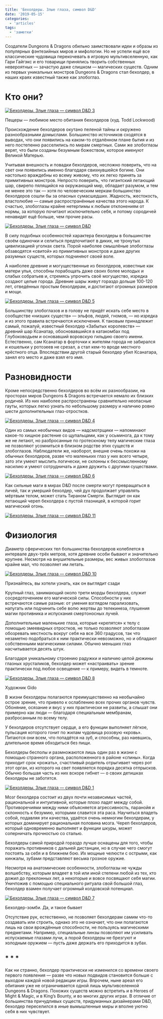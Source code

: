 ```yaml
---
title: 'Бехолдеры. Злые глаза, символ D&D'
date: '2019-05-15'
categories:
  - 'articles'
tags:
  - 'заметки'
---
```


Создатели Dungeons & Dragons обильно заимствовали идеи и образы из популярных фэнтезийных миров и мифологии. Но не успели ещё все классические чудовища перекочевать в игровую мультивселенную, как Гари Гайгэкс и его товарищи принялись творить собственных невероятных — зачастую даже слишком — магических существ. Одним из первых уникальных монстров Dungeons & Dragons стал бехолдер, в наших краях известный также как злобоглаз.

# Кто они?

[![Бехолдеры. Злые глаза — символ D&D 3](https://mfst.igromania.ru/wp-content/uploads/2019/04/Beholder.jpg)](https://mfst.igromania.ru/wp-content/uploads/2019/04/Beholder.jpg)

Пещеры — любимое место обитания бехолдеров (худ. Todd Lockwood)

Происхождение бехолдеров окутано пеленой тайны и окружено разнообразными домыслами. Большинство источников сходятся в выводах, что они появились на каком-то отдалённом плане бытия и из него постепенно расселились по мирам смертных. Сами же злобоглазы верят, что были созданы безумным божеством, которое именуют Великой Матерью.

Учитывая внешность и повадки бехолдеров, несложно поверить, что на свет они появились именно благодаря свихнувшейся богине. Они настолько враждебны ко всему живому, что их легко принять за примитивных монстров. Непросто поверить, что гигантский летающий шар, свирепо пялящийся на окружающий мир, обладает разумом, и тем не менее это так — хотя по человеческим меркам большинство бехолдеров сошли бы за опасных сумасшедших. Жадность, жестокость, властолюбие — самые распространённые качества этого народа. К счастью, злобоглазы крайне нетерпимы к любым отклонениям от нормы, за которую почитают исключительно себя, и потому сородичей ненавидят ещё больше, чем прочие расы.

[![Бехолдеры. Злые глаза — символ D&D](https://mfst.igromania.ru/wp-content/uploads/2019/04/spying_beholder-e1554474152272.jpg)](https://mfst.igromania.ru/wp-content/uploads/2019/04/spying_beholder-e1554474152272.jpg)

В силу подобных особенностей характера бехолдеры в большинстве своём одиночки и селиться предпочитают в диких, не тронутых цивилизацией уголках света. Порой наиболее смышлёные злобоглазы обзаводятся «свитой» из примитивных монстров и даже других разумных существ, которых подчиняют своей воле.

А наиболее древние и могущественные из бехолдеров, известные как матери улья, способны порабощать даже своих более молодых и слабых собратьев и, стремясь упрочить своё могущество, изредка создают целые города. Древние шары живут гораздо дольше 100-120 лет, отведённых простым бехолдерам, и достигают огромных размеров и мощи.

[![Бехолдеры. Злые глаза — символ D&D 5](https://mfst.igromania.ru/wp-content/uploads/2019/04/Beholder-Ultimate-Tyrant-e1554473808580.jpg)](https://mfst.igromania.ru/wp-content/uploads/2019/04/Beholder-Ultimate-Tyrant-e1554473808580.jpg)

Большинству злобоглазов и в голову не придёт искать себе место в сообществе «низших существ» — эльфов, людей, гномов, — но изредка и из этого правила встречаются исключения. К таковым принадлежит самый, пожалуй, известный бехолдер «Забытых королевств» — древний шар Ксанатар, обосновавшийся в катакомбах под Глубоководьем и основавший воровскую гильдию своего имени. Естественно, сам Ксанатар в форточки к жителям города не забирался и кошельки у ротозеев не срезал, а стал кем-то вроде местного крёстного отца. Впоследствии другой старый бехолдер убил Ксанатара, занял его место и даже взял его имя.

# Разновидности

Кроме непосредственно бехолдеров во всём их разнообразии, на просторах миров Dungeons & Dragons встречается немало их близких родичей. Из них наиболее распространены сравнительно неопасные гауты, которых легко узнать по небольшому размеру и наличию ровно шести дополнительных глаз-отростков.

[![Бехолдеры. Злые глаза — символ D&D 4](https://mfst.igromania.ru/wp-content/uploads/2019/04/Bloodkiss.jpg)](https://mfst.igromania.ru/wp-content/uploads/2019/04/Bloodkiss.jpg)

Один из самых необычных видов — надсмотрщики — напоминают какое-то хищное растение со щупальцами, как у осьминога, да к тому же не летают, но разбросанные по гротескному телу магические глаза не позволяют усомниться в близком родстве этих существ и злобоглазов. Наблюдатели же, наоборот, внешне очень похожи на обычных бехолдеров, разве что маленьких глаз у них всего четыре, зато эти умеют мыслить логически, не склонны к бессмысленному насилию и умеют сотрудничать и даже дружить с другими существами.

[![Бехолдеры. Злые глаза — символ D&D 6](https://mfst.igromania.ru/wp-content/uploads/2019/04/overseer-e1554474262498.jpg)](https://mfst.igromania.ru/wp-content/uploads/2019/04/overseer.jpg)

Как сильные маги в мирах D&D после смерти могут превращаться в личей, так и умерший бехолдер, чей дух продолжает управлять мёртвым телом, может стать Тираном Смерти. Выглядит он как летающий череп бехолдера с пустой глазницей, в которой горит магический огонь.

[![Бехолдеры. Злые глаза — символ D&D 11](https://mfst.igromania.ru/wp-content/uploads/2019/04/death-tyrant-968x1024.jpg)](https://mfst.igromania.ru/wp-content/uploads/2019/04/death-tyrant-e1554474380296.jpg)

# Физиология

Диаметр сферических тел большинства бехолдеров колеблется в интервале двух-трёх метров, хотя древние особи бывают и значительно крупнее. Несмотря на внушительные размеры, вес живых злобоглазов крайне мал, что позволяет им летать.

[![Бехолдеры. Злые глаза — символ D&D 10](https://mfst.igromania.ru/wp-content/uploads/2019/04/6_beholder_lo_wires_v2-1024x580.jpg)](https://mfst.igromania.ru/wp-content/uploads/2019/04/6_beholder_lo_wires_v2.jpg)

Признайтесь, вы хотели узнать, как он выглядит сзади

Крупный глаз, занимающий около трети морды бехолдера, служит сосредоточением его магической силы. Способности у них встречаются самые разные: от умения взглядом парализовать, напугать или подчинить себе волю жертвы до телекинеза, глушения магии противника и испускания смертоносных лучей.

Дополнительные маленькие глаза, которые «крепятся» к телу с помощью змеевидных отростков, не только позволяют злобоглазам обозревать местность вокруг себя на все 360 градусов, так что незаметно подобраться к ним практически невозможно, но и обладают собственными магическими силами. Обычно меньших глаз насчитывается десять штук.

Благодаря уникальному строению радужки и наличию целой дюжины глазных хрусталиков, бехолдер может «настраивать» зрение практически под любое освещение — к примеру, видеть в темноте.

[![Бехолдеры. Злые глаза — символ D&D 8](https://mfst.igromania.ru/wp-content/uploads/2019/04/beauty_is_in_the_eye_of_the_beholder____by_gido-db4287k-1024x659.jpg)](https://mfst.igromania.ru/wp-content/uploads/2019/04/beauty_is_in_the_eye_of_the_beholder____by_gido-db4287k.jpg)

Художник Gido

В жизни бехолдеры полагаются преимущественно на необычайно острое зрение, что привело к ослаблению всех прочих органов чувств. Обоняние, осязание и вкус у них практически не развиты, а слышат они примерно как люди — благодаря специальным мембранам, разбросанным по всему телу.

У бехолдеров отсутствует сердце, а его функции выполняет лёгкое, пульсация которого гонит по жилам чудовища розовую «кровь». Питаются они всем, что попадётся на зуб, и способны, раз наевшись, длительное время обходиться без пищи.

Бехолдеры бесполы и размножаются лишь один раз в жизни с помощью странного органа, расположенного в районе «спины». Когда приходит срок «рожать», счастливый родитель отрыгивает через рот этот орган, из которого на свет появляется порядка десятка отпрысков. Обычно большая часть из них вскоре гибнет — о своих детишках бехолдеры не заботятся.

[![Бехолдеры. Злые глаза — символ D&D 1](https://mfst.igromania.ru/wp-content/uploads/2019/04/warlock-e1554476375527.jpg)](https://mfst.igromania.ru/wp-content/uploads/2019/04/warlock.jpg)

Мозг бехолдера состоит из двух почти независимых частей, рациональной и интуитивной, которые плохо ладят между собой. Противоречиями между ними объясняется агрессивность, паранойя и склонность к безумию, которыми славится эта раса. Научиться владеть собой, подавляя эти качества, удаётся очень немногим бехолдерам, у которых доминирует рациональная половина мозга. Череп бехолдеров, который одновременно выполняет и функции шкуры, может соперничать прочностью со сталью.

Бехолдеры самой природой гораздо лучше оснащены для того, чтобы поражать противников с дальней дистанции, но в случае чего смогут постоять за себя и в ближнем бою. Их мощные челюсти с острыми, как кинжалы, зубами представляют весьма грозное оружие.

Несмотря на анатомические особенности, злобоглазы не чужды волшебству, которым владеет в той или иной степени любой из тех, кто дожил до преклонных лет, а некоторые и вовсе посвящают себя магии. Уничтожив с помощью специального ритуала свой большой глаз, бехолдер взамен получает огромный колдовской потенциал.

[![Бехолдеры. Злые глаза — символ D&D 7](https://mfst.igromania.ru/wp-content/uploads/2019/04/undead-e1554473899634.jpg)](https://mfst.igromania.ru/wp-content/uploads/2019/04/undead-e1554473899634.jpg)

Бехолдер-зомби. Да, и такое бывает

Отсутствие рук, естественно, не позволяет бехолдерам самим что-то создавать или строить, однако это не означает, что они полагаются лишь на свои врождённые способности, не пользуясь магическими предметами. Например, специальные линзы позволяют им усиливать испускаемые глазами лучи, а порой бехолдеры не брезгуют и холодным оружием — пусть даже держать его приходится в зубах.

## \* \* \*

Как ни странно, бехолдер практически не изменился со времени своего первого появления — разве что новых подвидов становится больше с выходом каждой новой редакции игры. Впрочем, ныне ареал его обитания уже не ограничивается одной лишь мультивселенной Dungeons & Dragons. Похожих существ можно встретить и в Heroes of Might & Magic, и в King’s Bounty, и во многих других играх. В отличие от большинства причудливых существ, придуманных дизайнерами D&D, бехолдер переселился в иные вымышленные миры и вполне уютно себя в них чувствует.
